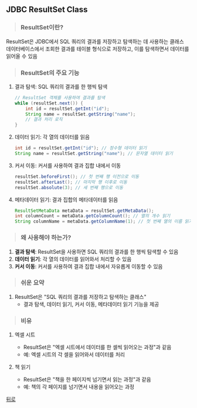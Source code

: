 ## JDBC ResultSet Class
> ### ResultSet이란?
ResultSet은 JDBC에서 SQL 쿼리의 결과를 저장하고 탐색하는 데 사용하는 클래스</br>
데이터베이스에서 조회한 결과를 테이블 형식으로 저장하고, 이를 탐색하면서 데이터를 읽어올 수 있음

> ### ResultSet의 주요 기능
1. 결과 탐색: SQL 쿼리의 결과를 한 행씩 탐색
    ```java
    // ResultSet 객체를 사용하여 결과를 탐색
    while (resultSet.next()) {
        int id = resultSet.getInt("id");
        String name = resultSet.getString("name");
        // 결과 처리 로직
    }
    ```

2. 데이터 읽기: 각 열의 데이터를 읽음
    ```java
    int id = resultSet.getInt("id"); // 정수형 데이터 읽기
    String name = resultSet.getString("name"); // 문자열 데이터 읽기
    ```

3. 커서 이동: 커서를 사용하여 결과 집합 내에서 이동
    ```java
    resultSet.beforeFirst(); // 첫 번째 행 이전으로 이동
    resultSet.afterLast(); // 마지막 행 이후로 이동
    resultSet.absolute(3); // 세 번째 행으로 이동
    ```

4. 메타데이터 읽기: 결과 집합의 메타데이터를 읽음
    ```java
    ResultSetMetaData metaData = resultSet.getMetaData();
    int columnCount = metaData.getColumnCount(); // 열의 개수 읽기
    String columnName = metaData.getColumnName(1); // 첫 번째 열의 이름 읽기
    ```

> ### 왜 사용해야 하는가?
1. **결과 탐색**: ResultSet을 사용하면 SQL 쿼리의 결과를 한 행씩 탐색할 수 있음
2. **데이터 읽기**: 각 열의 데이터를 읽어와서 처리할 수 있음
3. **커서 이동**: 커서를 사용하여 결과 집합 내에서 자유롭게 이동할 수 있음

> ### 쉬운 요약
1. ResultSet은 "SQL 쿼리의 결과를 저장하고 탐색하는 클래스"
    - 결과 탐색, 데이터 읽기, 커서 이동, 메타데이터 읽기 기능을 제공

> ### 비유
1. 엑셀 시트
    - ResultSet은 "엑셀 시트에서 데이터를 한 셀씩 읽어오는 과정"과 같음
    - 예: 엑셀 시트의 각 셀을 읽어와서 데이터를 처리

2. 책 읽기
    - ResultSet은 "책을 한 페이지씩 넘기면서 읽는 과정"과 같음
    - 예: 책의 각 페이지를 넘기면서 내용을 읽어오는 과정

[뒤로](JDBC.md)
